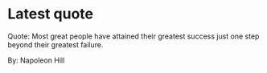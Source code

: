 # Latest quote 

Quote: Most great people have attained their greatest success just one step beyond their greatest failure. 

By: Napoleon Hill